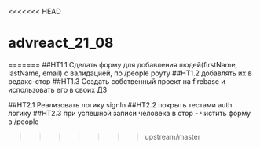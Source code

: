<<<<<<< HEAD
# advreact_21_08
=======
##HT1.1 Сделать форму для добавления людей(firstName, lastName, email) с валидацией, по /people роуту
##HT1.2 добавлять их в редакс-стор
##HT1.3 Создать собственный проект на firebase и использовать его в своих ДЗ

##HT2.1 Реализовать логику signIn
##HT2.2 покрыть тестами auth логику
##HT2.3 при успешной записи человека в стор - чистить форму в /people
>>>>>>> upstream/master
